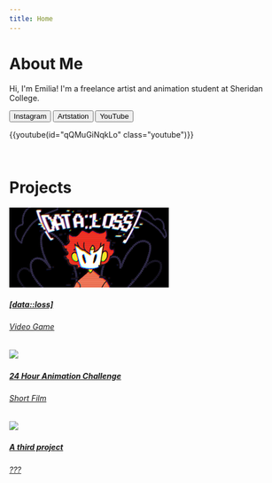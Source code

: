 ```yaml
---
title: Home
---
```


# About Me

Hi, I'm Emilia! I'm a freelance artist and animation student at Sheridan College.


<a href="https://instagram.com/demilurii" rel="me"><button class="btn btn-outline-warning"><i class="fab fa-instagram"></i> Instagram</button></a>
<a href="https://www.artstation.com/demilurii" rel="me"><button class="btn btn-outline-warning"><i class="fab fa-artstation"></i> Artstation</button></a>
<a href="https://www.youtube.com/channel/UC42R1ei_TgqEit8FNNCNrig" rel="me"><button class="btn btn-outline-warning"><i class="fab fa-youtube"></i> YouTube</button></a>

{{youtube(id="qQMuGiNqkLo" class="youtube")}}

<br>

# Projects

<div class="project-cards">
    <a href="/projects/data-loss">
        <div class="card" style="width: 18rem;">
            <img src="https://raw.githubusercontent.com/Ewpratten/ludum-dare-49/master/game/assets/logos/game-banner.png" class="card-img-top">
            <div class="card-body">
                <h5 class="card-title">[data::loss]</h5>
                <h6 class="card-subtitle mb-2 text-muted">Video Game</h6>
            </div>
        </div>
    </a>
    <a href="/projects/team-jerms">
        <div class="card" style="width: 18rem;">
            <img src="https://i.ytimg.com/vi_webp/6Vv-8TZRzi8/maxresdefault.webp" class="card-img-top">
            <div class="card-body">
                <h5 class="card-title">24 Hour Animation Challenge</h5>
                <h6 class="card-subtitle mb-2 text-muted">Short Film</h6>
            </div>
        </div>
    </a>
    <a href="/404">
        <div class="card" style="width: 18rem;">
            <img src="https://cdn.artstation.com/static_media/placeholders/user/cover/default.jpg" class="card-img-top">
            <div class="card-body">
                <h5 class="card-title">A third project</h5>
                <h6 class="card-subtitle mb-2 text-muted">???</h6>
            </div>
        </div>
    </a>
</div>
<br>

<!-- # Additional Work -->